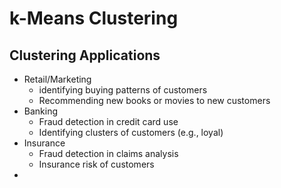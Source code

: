 # k-Means Clustering

## Clustering Applications

* Retail/Marketing
  * identifying buying patterns of customers
  * Recommending new books or movies to new customers
* Banking
  * Fraud detection in credit card use
  * Identifying clusters of customers (e.g., loyal)
* Insurance
  * Fraud detection in claims analysis
  * Insurance risk of customers
* 